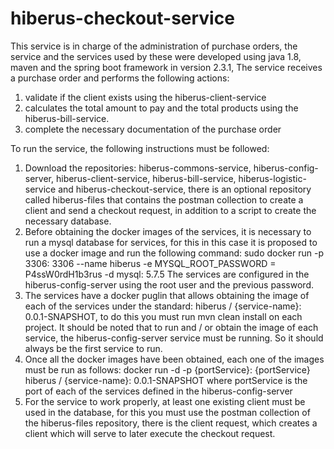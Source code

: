# hiberus-checkout-service

This service is in charge of the administration of purchase orders, the service and the services used by these 
were developed using java 1.8, maven and the spring boot framework in version 2.3.1,
The service receives a purchase order and performs the following actions:
1. validate if the client exists using the hiberus-client-service
2. calculates the total amount to pay and the total products using the hiberus-bill-service.
3. complete the necessary documentation of the purchase order


To run the service, the following instructions must be followed:
1. Download the repositories: hiberus-commons-service, hiberus-config-server, hiberus-client-service,
hiberus-bill-service, hiberus-logistic-service and hiberus-checkout-service, there is an optional repository
called hiberus-files that contains the postman collection to create a client and send a checkout request, in addition 
to a script to create the necessary database.
3. Before obtaining the docker images of the services, it is necessary to run a mysql database
for services, for this in this case it is proposed to use a docker image and run the following command:
sudo docker run -p 3306: 3306 --name hiberus -e MYSQL_ROOT_PASSWORD = P4ssW0rdH1b3rus -d mysql: 5.7.5
The services are configured in the hiberus-config-server using the root user and the previous password.
2. The services have a docker puglin that allows obtaining the image of each of the services under the standard:
hiberus / {service-name}: 0.0.1-SNAPSHOT, to do this you must run mvn clean install on each project.
It should be noted that to run and / or obtain the image of each service, the hiberus-config-server service must be running.
So it should always be the first service to run.
4. Once all the docker images have been obtained, each one of the images must be run as follows:
docker run -d -p {portService}: {portService} hiberus / {service-name}: 0.0.1-SNAPSHOT
where portService is the port of each of the services defined in the hiberus-config-server
5. For the service to work properly, at least one existing client must be used in the database,
for this you must use the postman collection of the hiberus-files repository, there is the client request,
which creates a client which will serve to later execute the checkout request.
